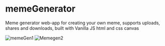 ﻿# memeGenerator
Meme generator web-app for creating your own meme, supports uploads, shares and downloads, built with Vanilla JS html and css canvas


![memeGen1](https://user-images.githubusercontent.com/106006610/183260932-74a440ae-4435-46b4-a9ef-30f926372ea0.png)
![Memegen2](https://user-images.githubusercontent.com/106006610/183260934-d21fb1c6-c671-4185-952a-f3b02caddaa0.png)

